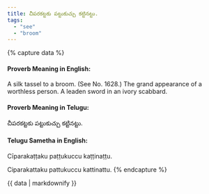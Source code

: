 ```yaml
---
title: చీపరకట్టకు పట్టుకుచ్చు కట్టినట్టు.
tags:
  - "see"
  - "broom"
---
```


{% capture data %}
#### Proverb Meaning in English:
A silk tassel to a broom.
(See No. 1628.)
The grand appearance of a worthless person.
A leaden sword in an ivory scabbard.

#### Proverb Meaning in Telugu:
చీపరకట్టకు పట్టుకుచ్చు కట్టినట్టు.

#### Telugu Sametha in English:
Cīparakaṭṭaku paṭṭukuccu kaṭṭinaṭṭu.

Ciparakattaku pattukuccu kattinattu.
{% endcapture %}

{{ data | markdownify }}

